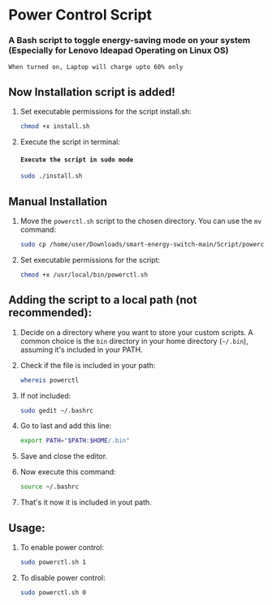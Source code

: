 # Power Control Script
### A Bash script to toggle energy-saving mode on your system (Especially for Lenovo Ideapad Operating on Linux OS)
`When turned on, Laptop will charge upto 60% only`
## Now Installation script is added!
1. Set executable permissions for the script install.sh:
   ```bash
   chmod +x install.sh
   
2. Execute the script in terminal:
   #### `Execute the script in sudo mode`
   ```bash
   sudo ./install.sh

## Manual Installation
1. Move the `powerctl.sh` script to the chosen directory. You can use the `mv` command:
   ```bash
   sudo cp /home/user/Downloads/smart-energy-switch-main/Script/powerctl.sh /usr/local/bin/
   
2. Set executable permissions for the script:
   ```bash
   chmod +x /usr/local/bin/powerctl.sh

## Adding the script to a local path (not recommended):
1. Decide on a directory where you want to store your custom scripts. A common choice is the `bin` directory in your home directory (`~/.bin`), assuming it's included in your PATH.

2. Check if the file is included in your path:
   ```bash
   whereis powerctl
3. If not included:
   ```bash
   sudo gedit ~/.bashrc
4. Go to last and add this line:
   ```bash
   export PATH="$PATH:$HOME/.bin"
5. Save and close the editor.
6. Now execute this command:
   ```bash
   source ~/.bashrc
7. That's it now it is included in yout path.

## Usage:
1. To enable power control:
   ```bash
   sudo powerctl.sh 1
2. To disable power control:
   ```bash
   sudo powerctl.sh 0
